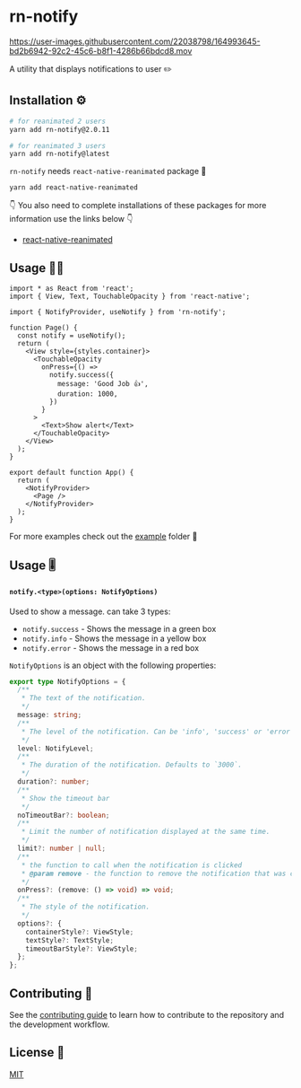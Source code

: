 # rn-notify

https://user-images.githubusercontent.com/22038798/164993645-bd2b6942-92c2-45c6-b8f1-4286b66bdcd8.mov

A utility that displays notifications to user ✏️

## Installation ⚙️

```sh
# for reanimated 2 users
yarn add rn-notify@2.0.11

# for reanimated 3 users
yarn add rn-notify@latest
```

`rn-notify` needs `react-native-reanimated` package 💎

```sh
yarn add react-native-reanimated
```

👇 You also need to complete installations of these packages for more information use the links below 👇

- [react-native-reanimated](https://docs.swmansion.com/react-native-reanimated/docs/fundamentals/installation)

## Usage 🧑‍💻

```tsx
import * as React from 'react';
import { View, Text, TouchableOpacity } from 'react-native';

import { NotifyProvider, useNotify } from 'rn-notify';

function Page() {
  const notify = useNotify();
  return (
    <View style={styles.container}>
      <TouchableOpacity
        onPress={() =>
          notify.success({
            message: 'Good Job 👍',
            duration: 1000,
          })
        }
      >
        <Text>Show alert</Text>
      </TouchableOpacity>
    </View>
  );
}

export default function App() {
  return (
    <NotifyProvider>
      <Page />
    </NotifyProvider>
  );
}
```

For more examples check out the [example](https://github.com/Papyon-Apps/rn-notify/blob/feat/reanimated/example/src/App.tsx) folder 📂

## Usage 🎚️

#### `notify.<type>(options: NotifyOptions)`

Used to show a message. can take 3 types:

- `notify.success` - Shows the message in a green box
- `notify.info` - Shows the message in a yellow box
- `notify.error` - Shows the message in a red box

`NotifyOptions` is an object with the following properties:

```ts
export type NotifyOptions = {
  /**
   * The text of the notification.
   */
  message: string;
  /**
   * The level of the notification. Can be 'info', 'success' or 'error'.
   */
  level: NotifyLevel;
  /**
   * The duration of the notification. Defaults to `3000`.
   */
  duration?: number;
  /**
   * Show the timeout bar
   */
  noTimeoutBar?: boolean;
  /**
   * Limit the number of notification displayed at the same time.
   */
  limit?: number | null;
  /**
   * the function to call when the notification is clicked
   * @param remove - the function to remove the notification that was clicked
   */
  onPress?: (remove: () => void) => void;
  /**
   * The style of the notification.
   */
  options?: {
    containerStyle?: ViewStyle;
    textStyle?: TextStyle;
    timeoutBarStyle?: ViewStyle;
  };
};
```

## Contributing 🔖

See the [contributing guide](CONTRIBUTING.md) to learn how to contribute to the repository and the development workflow.

## License 📰

[MIT](https://github.com/Papyon-Apps/rn-notify/blob/master/LICENSE)
